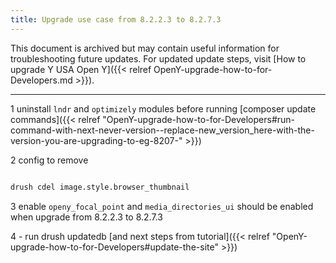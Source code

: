 ```yaml
---
title: Upgrade use case from 8.2.2.3 to 8.2.7.3
---
```


This document is archived but may contain useful information for troubleshooting future updates. For updated update steps, visit [How to upgrade Y USA Open Y]({{< relref OpenY-upgrade-how-to-for-Developers.md >}}).

---

1 uninstall `lndr` and `optimizely` modules before running [composer update commands]({{< relref "OpenY-upgrade-how-to-for-Developers#run-command-with-next-never-version--replace-new_version_here-with-the-version-you-are-upgrading-to-eg-8207-" >}})

2 config to remove
```sh

drush cdel image.style.browser_thumbnail
```

3 enable `openy_focal_point` and `media_directories_ui` should be enabled when upgrade from 8.2.2.3 to 8.2.7.3

4 - run drush updatedb [and next steps from tutorial]({{< relref "OpenY-upgrade-how-to-for-Developers#update-the-site" >}})
